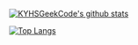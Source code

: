 <!--
**KYHSGeekCode/KYHSGeekCode** is a ✨ _special_ ✨ repository because its `README.md` (this file) appears on your GitHub profile.

Here are some ideas to get you started:

- 🔭 I’m currently working on ...
- 🌱 I’m currently learning ...
- 👯 I’m looking to collaborate on ...
- 🤔 I’m looking for help with ...
- 💬 Ask me about ...
- 📫 How to reach me: ...
- 😄 Pronouns: ...
- ⚡ Fun fact: ...
[![ReadMe Card](https://github-readme-stats.vercel.app/api/pin/?username=kyhsgeekcode&repo=github-readme-stats)](https://github.com/anuraghazra/github-readme-stats)
-->

[![KYHSGeekCode's github stats](https://github-readme-stats.vercel.app/api?username=kyhsgeekcode&show_icons=true&include_all_commits=true&count_private=true)](https://github.com/anuraghazra/github-readme-stats)


[![Top Langs](https://github-readme-stats.vercel.app/api/top-langs/?username=kyhsgeekcode&layout=compact&langs_count=8)](https://github.com/anuraghazra/github-readme-stats)


